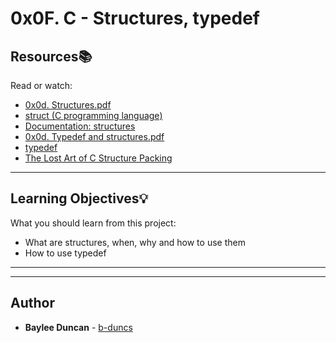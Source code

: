 # 0x0F. C - Structures, typedef

## Resources:books:
Read or watch:
* [0x0d. Structures.pdf](https://intranet.hbtn.io/rltoken/hRBj6hzbrJmkj6RN_Pvw9A)
* [struct (C programming language)](https://intranet.hbtn.io/rltoken/52TIBAMZ4OpWT29GQYx8Cw)
* [Documentation: structures](https://intranet.hbtn.io/rltoken/JgI-PKUkSa4rwhBsWUg2Og)
* [0x0d. Typedef and structures.pdf](https://intranet.hbtn.io/rltoken/3OfyfDVqFwBuzTop1lKsLQ)
* [typedef](https://intranet.hbtn.io/rltoken/oxmbjccaMYltyCQCKQpd6g)
* [The Lost Art of C Structure Packing](https://intranet.hbtn.io/rltoken/cJf2mgjLyzQ4MEEXVmcoRA)

---
## Learning Objectives:bulb:
What you should learn from this project:

* What are structures, when, why and how to use them
* How to use typedef

---
---

## Author
* **Baylee Duncan** - [b-duncs](https://github.com/b-duncs)